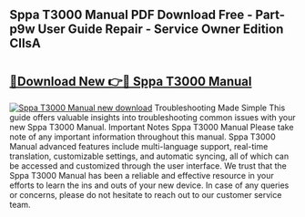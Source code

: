 ## Sppa T3000 Manual PDF Download Free - Part-p9w User Guide Repair - Service Owner Edition CIIsA

# <h2><a href="http://bc73198.oget.top/?id=Sppa+T3000+Manual">🔗Download New 👉🔴 Sppa T3000 Manual</a></h2>

[![Sppa T3000 Manual new download](https://i.imgur.com/5g1atiW.png)](http://bc73198.oget.top/?id=Sppa+T3000+Manual)
Troubleshooting Made Simple This guide offers valuable insights into troubleshooting common issues with your new Sppa T3000 Manual. Important Notes Sppa T3000 Manual Please take note of any important information throughout this manual. Sppa T3000 Manual advanced features include multi-language support, real-time translation, customizable settings, and automatic syncing, all of which can be accessed and customized through the user interface. We trust that the Sppa T3000 Manual has been a reliable and effective resource in your efforts to learn the ins and outs of your new device. In case of any queries or concerns, please do not hesitate to reach out to our customer service team.
